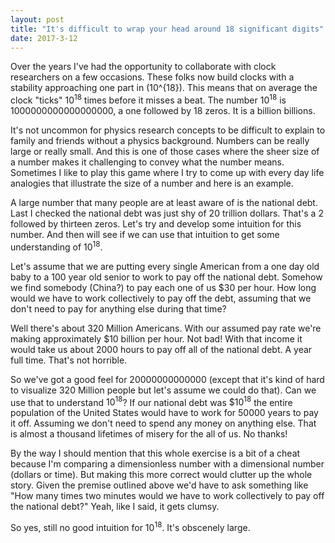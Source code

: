 ```yaml
---
layout: post
title: "It's difficult to wrap your head around 18 significant digits"
date: 2017-3-12
---
```

<script type="text/javascript" src="http://cdn.mathjax.org/mathjax/latest/MathJax.js?config=TeX-AMS-MML_HTMLorMML"></script>

Over the years I've had the opportunity to collaborate with clock researchers on
a few occasions. These folks now build clocks with a stability approaching one
part in <span>\(10^{18}\)</span>. This means that on average the clock "ticks" $10^{18}$ times
before it misses a beat. The number $10^{18}$ is $1 000 000 000 000 000 000$, a
one followed by 18 zeros. It is a billion billions.

It's not uncommon for physics research concepts to be difficult to explain to
family and friends without a physics background. Numbers can be really large or
really small. And this is one of those cases where the sheer size of a number
makes it challenging to convey what the number means. Sometimes I like to play
this game where I try to come up with every day life analogies that illustrate
the size of a number and here is an example.

A large number that many people are at least aware of is the national debt. Last
I checked the national debt was just shy of 20 trillion dollars. That's a 2
followed by thirteen zeros. Let's try and develop some intuition for this
number. And then will see if we can use that intuition to get some understanding
of $10^{18}$.

Let's assume that we are putting every single American from a one day old baby
to a 100 year old senior to work to pay off the national debt. Somehow we find
somebody (China?) to pay each one of us $30 per hour. How long would we have to
work collectively to pay off the debt, assuming that we don't need to pay for
anything else during that time?

Well there's about 320 Million Americans. With our assumed pay rate we're making
approximately $10 billion per hour. Not bad! With that income it would take us
about 2000 hours to pay off all of the national debt. A year full time. That's
not horrible.

So we've got a good feel for $20 000 000 000 000$ (except that it's kind of hard
to visualize 320 Million people but let's assume we could do that). Can we use
that to understand $10^18$? If our national debt was $\$10^{18}$ the entire
population of the United States would have to work for $50 000$ years to pay it
off. Assuming we don't need to spend any money on anything else. That is almost
a thousand lifetimes of misery for the all of us. No thanks!

By the way I should mention that this whole exercise is a bit of a cheat because
I'm comparing a dimensionless number with a dimensional number (dollars or
time). But making this more correct would clutter up the whole story. Given the
premise outlined above we'd have to ask something like "How many times two
minutes would we have to work collectively to pay off the national debt?" Yeah,
like I said, it gets clumsy.

So yes, still no good intuition for $10^{18}$. It's obscenely large.
